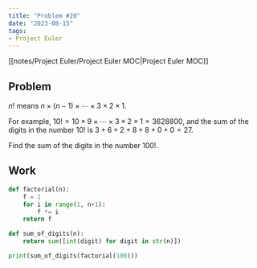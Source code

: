 ```yaml
---
title: "Problem #20"
date: "2023-08-15"
tags:
- Project Euler
---
```


[[notes/Project Euler/Project Euler MOC|Project Euler MOC]]

## Problem

$n!$ means $n×(n−1)×⋯×3×2×1$.

For example, $10!=10×9×⋯×3×2×1=3628800$, and the sum of the digits in the number $10!$ is $3+6+2+8+8+0+0=27$.

Find the sum of the digits in the number $100!$.

## Work

```python
def factorial(n):
    f = 1
    for i in range(1, n+1):
        f *= i
    return f

def sum_of_digits(n):
    return sum([int(digit) for digit in str(n)])

print(sum_of_digits(factorial(100)))
```